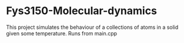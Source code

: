 Fys3150-Molecular-dynamics
==========================
This project simulates the behaviour of a collections of atoms in a solid given some temperature. 
Runs from main.cpp
